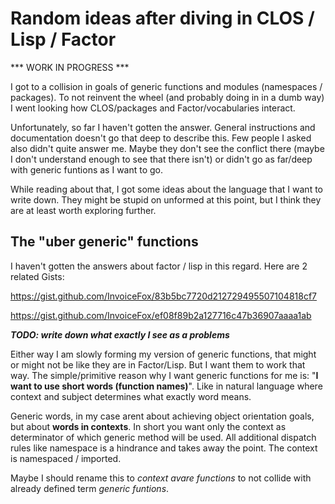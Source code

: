 # Random ideas after diving in CLOS / Lisp / Factor

*** WORK IN PROGRESS ***

I got to a collision in goals of generic functions and modules (namespaces / packages). To not reinvent the wheel (and probably doing in in a dumb way) I went looking how CLOS/packages and Factor/vocabularies interact.

Unfortunately, so far I haven't gotten the answer. General instructions and documentation doesn't go that deep to describe this. 
Few people I asked also didn't quite answer me. Maybe they don't see the conflict there (maybe I don't understand enough to see
that there isn't) or didn't go as far/deep with generic funtions as I want to go.

While reading about that, I got some ideas about the language that I want to write down. They might be stupid on unformed at this point, but I think they are at least worth exploring further.

## The "uber generic" functions

I haven't gotten the answers about factor / lisp in this regard. Here are 2 related Gists:

https://gist.github.com/InvoiceFox/83b5bc7720d212729495507104818cf7

https://gist.github.com/InvoiceFox/ef08f89b2a127716c47b36907aaaa1ab

***TODO: write down what exactly I see as a problems***

Either way I am slowly forming my version of generic functions, that might or might not be like they are in Factor/Lisp. But I want them to work that way. The simple/primitive reason why I want generic functions for me is: "**I want to use short words (function names)**". Like in natural language where context and subject determines what exactly word means.

Generic words, in my case arent about achieving object orientation goals, but about **words in contexts**. In short you want only 
the context as determinator of which generic method will be used. All additional dispatch rules like namespace is a hindrance and takes away the point. The context is namespaced / imported.

Maybe I should rename this to *context avare functions* to not collide with already defined term *generic funtions*.

## 
